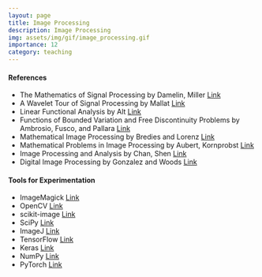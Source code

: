 ```yaml
---
layout: page
title: Image Processing
description: Image Processing
img: assets/img/gif/image_processing.gif
importance: 12
category: teaching
---
```


#### References

* The Mathematics of Signal Processing by Damelin, Miller [Link](https://www.cambridgebookshop.co.uk/products/the-mathematics-of-signal-processing)
* A Wavelet Tour of Signal Processing by Mallat [Link](https://www.elsevier.com/books/a-wavelet-tour-of-signal-processing/mallat/978-0-12-374370-1)
* Linear Functional Analysis by Alt [Link](https://link.springer.com/book/10.1007/978-1-4471-7280-2)
* Functions of Bounded Variation and Free Discontinuity Problems by Ambrosio, Fusco, and Pallara [Link](https://global.oup.com/academic/product/functions-of-bounded-variation-and-free-discontinuity-problems-9780198502456?cc=de&lang=en&)
* Mathematical Image Processing  by Bredies and Lorenz [Link](https://link.springer.com/book/10.1007/978-3-030-01458-2)
* Mathematical Problems in Image Processing by Aubert, Kornprobst [Link](https://link.springer.com/book/10.1007/978-0-387-44588-5)
* Image Processing and Analysis by Chan, Shen [Link](https://epubs.siam.org/doi/book/10.1137/1.9780898717877)
* Digital Image Processing by Gonzalez and Woods [Link](https://www.pearson.com/en-us/subject-catalog/p/digital-image-processing/P200000003224?view=educator)
 
#### Tools for Experimentation

* ImageMagick [Link](https://imagemagick.org/index.php)
* OpenCV [Link](https://opencv.org/)
* scikit-image [Link](https://scikit-image.org/)
* SciPy [Link](https://scipy.org/)
* ImageJ [Link](https://imagej.net/)
* TensorFlow [Link](https://www.tensorflow.org/)
* Keras [Link](https://keras.io/)
* NumPy [Link](https://numpy.org/)
* PyTorch [Link](https://pytorch.org/)
